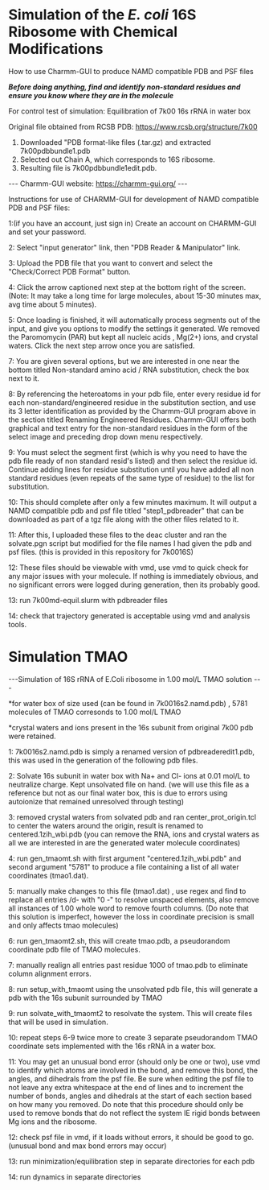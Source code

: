 # Simulation of the _E. coli_ 16S Ribosome with Chemical Modifications
How to use Charmm-GUI to produce NAMD compatible PDB and PSF files

***Before doing anything, find and identify non-standard residues and ensure you know where they are in the molecule***

For control test of simulation:
Equilibration of 7k00 16s rRNA in water box

Original file obtained from RCSB PDB: https://www.rcsb.org/structure/7k00
1. Downloaded "PDB format-like files (.tar.gz) and extracted 7k00pdbbundle1.pdb
2. Selected out Chain A, which corresponds to 16S ribosome.
3. Resulting file is 7k00pdbbundle1edit.pdb.

--- Charmm-GUI website: https://charmm-gui.org/ ---

 Instructions for use of CHARMM-GUI for development of NAMD compatible PDB and PSF files:
 
 1:(if you have an account, just sign in) Create an account on CHARMM-GUI and set your password.

 2: Select "input generator" link, then "PDB Reader & Manipulator" link.

 3: Upload the PDB file that you want to convert and select the "Check/Correct PDB Format" button.
 
 4: Click the arrow captioned next step at the bottom right of the screen. (Note: It may take a long time for large molecules, about 15-30 minutes max, avg time about 5 minutes).
 
 5: Once loading is finished, it will automatically process segments out of the input, and give you options to modify the settings it generated. We removed the Paromomycin (PAR) but kept all nucleic acids , Mg(2+) ions, and crystal waters. Click the next step arrow once you are satisfied.

 
 7: You are given several options, but we are interested in one near the bottom titled Non-standard amino acid / RNA substitution, check the box next to it.

 
 8: By referencing the heteroatoms in your pdb file, enter every residue id for each non-standard/engineered residue in the substitution section, and use its 3 letter identification as provided by the Charmm-GUI program above in the section titled Renaming Engineered Residues. Charmm-GUI offers both graphical and text entry for the non-standard residues in the form 
 of the select image and preceding drop down menu respectively.

 9: You must select the segment first (which is why you need to have the pdb file ready of non standard resid's listed) and then select the residue id. Continue adding lines for residue substitution until you have added all non standard residues (even repeats of the same type of residue) to the list for substitution. 


10: This should complete after only a few minutes maximum. It will output a NAMD compatible pdb and psf file titled "step1_pdbreader" that can be downloaded as part of a tgz file along with the other files related to it.


11: After this, I uploaded these files to the deac cluster and ran the solvate.pgn script but modified for the file names I had given the pdb and psf files. (this is provided in this repository for 7k0016S)


12: These files should be viewable with vmd, use vmd to quick check for any major issues with your molecule. If nothing is immediately obvious, and no significant errors were logged during generation, then its probably good.

13:  run 7k00md-equil.slurm with pdbreader files

14:  check that trajectory generated is acceptable using vmd and analysis tools.


#  Simulation TMAO

---Simulation of 16S rRNA of E.Coli ribosome in 1.00 mol/L TMAO solution ---

*for water box of size used (can be found in 7k0016s2.namd.pdb) , 5781 molecules of TMAO corresonds to 1.00 mol/L TMAO

*crystal waters and ions present in the 16s subunit from original 7k00 pdb were retained.

1: 7k0016s2.namd.pdb is simply a renamed version of pdbreaderedit1.pdb, this was used in the generation of the following pdb files.

2: Solvate 16s subunit in water box with Na+ and Cl- ions at 0.01 mol/L to neutralize charge. Kept unsolvated file on hand. (we will use this file as a reference but not as our final water box, this is due to errors using autoionize that remained unresolved through testing)

3: removed crystal waters from solvated pdb and ran center_prot_origin.tcl to center the waters around the origin, result is renamed to centered.1zih_wbi.pdb (you can remove the RNA, ions and crystal waters as all we are interested in are the generated water molecule coordinates)

4: run gen_tmaomt.sh with first argument "centered.1zih_wbi.pdb" and second argument "5781" to produce a file containing a list of all water coordinates (tmao1.dat).

5: manually make changes to this file (tmao1.dat) , use regex and find to replace all entries /d- with "0 -" to resolve unspaced elements, also remove
 all instances of 1.00 whole word to remove fourth columns. (Do note that this solution is imperfect, however the loss in coordinate precision is small and only affects tmao molecules)

6: run gen_tmaomt2.sh, this will create tmao.pdb, a pseudorandom coordinate pdb file of TMAO molecules.

7: manually realign all entries past residue 1000 of tmao.pdb to eliminate column alignment errors.

8: run setup_with_tmaomt using the unsolvated pdb file, this will generate a pdb with the 16s subunit surrounded by TMAO

9: run solvate_with_tmaomt2 to resolvate the system. This will create files that will be used in simulation.

10: repeat steps 6-9 twice more to create 3 separate pseudorandom TMAO coordinate sets implemented with the 16s rRNA in a water box.

11: You may get an unusual bond error (should only be one or two), use vmd to identify which atoms are involved in the bond, and remove this bond, the angles, and dihedrals from the psf file. Be sure when editing the psf file to not leave any extra whitespace
at the end of lines and to increment the number of bonds, angles and dihedrals at the start of each section based on how many you removed. Do note that this procedure should only be used to remove bonds that do not reflect the system IE rigid bonds between Mg ions and 
the ribosome.

12: check psf file in vmd, if it loads without errors, it should be good to go. (unusual bond and max bond errors may occur)

13: run minimization/equilibration step in separate directories for each pdb

14: run dynamics in separate directories

